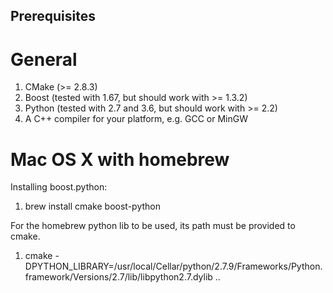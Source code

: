 ## Prerequisites
# General
1. CMake (>= 2.8.3)
2. Boost (tested with 1.67, but should work with >= 1.3.2)
3. Python (tested with 2.7 and 3.6, but should work with >= 2.2)
4. A C++ compiler for your platform, e.g. GCC or MinGW


# Mac OS X with homebrew

Installing boost.python:

1. brew install cmake boost-python

For the homebrew python lib to be used, its path must be provided to cmake. 
1. cmake -DPYTHON_LIBRARY=/usr/local/Cellar/python/2.7.9/Frameworks/Python.framework/Versions/2.7/lib/libpython2.7.dylib ..
